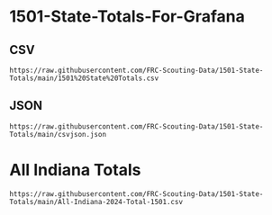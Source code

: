 # 1501-State-Totals-For-Grafana

## CSV

```
https://raw.githubusercontent.com/FRC-Scouting-Data/1501-State-Totals/main/1501%20State%20Totals.csv
```


## JSON

```
https://raw.githubusercontent.com/FRC-Scouting-Data/1501-State-Totals/main/csvjson.json
```



# All Indiana Totals

```
https://raw.githubusercontent.com/FRC-Scouting-Data/1501-State-Totals/main/All-Indiana-2024-Total-1501.csv
```
